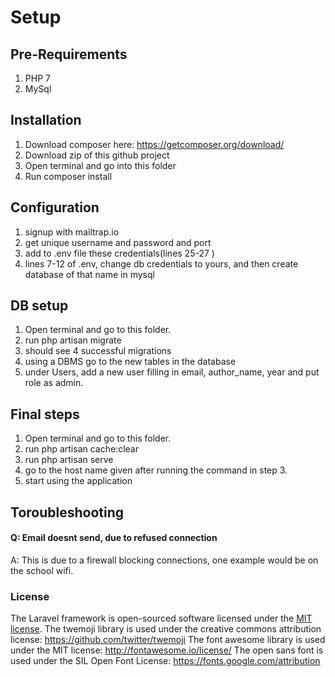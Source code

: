 # Setup

## Pre-Requirements
1. PHP 7
2. MySql


## Installation
1. Download composer here: https://getcomposer.org/download/
2. Download zip of this github project
3. Open terminal and go into this folder
4. Run composer install

## Configuration

1. signup with mailtrap.io
2. get unique username and password and port
3. add to .env file these credentials(lines 25-27 )
4. lines 7-12 of .env, change db credentials to yours, and then create database of that name in mysql

## DB setup

1. Open terminal and go to this folder.
2. run php artisan migrate
3. should see 4 successful migrations
4. using a DBMS go to the new tables in the database
5. under Users, add a new user filling in email, author_name, year and put role as admin.

## Final steps

1. Open terminal and go to this folder.
2. run php artisan cache:clear
3. run php artisan serve
4. go to the host name given after running the command in step 3.
5. start using the application

## Toroubleshooting
#### Q: Email doesnt send, due to refused connection
A: This is due to a firewall blocking connections, one example would be on the school wifi.

### License

The Laravel framework is open-sourced software licensed under the [MIT license](http://opensource.org/licenses/MIT).
The twemoji library is used under the creative commons attribution license: https://github.com/twitter/twemoji
The font awesome library is used under the MIT license: http://fontawesome.io/license/
The open sans font is used under the SIL Open Font License: https://fonts.google.com/attribution
